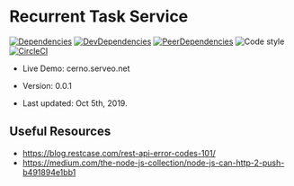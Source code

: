 # Recurrent Task Service

[![Dependencies](https://david-dm.org/huy-ta/recurrent-task-service/master/status.svg)](https://david-dm.org/huy-ta/recurrent-task-service/master)
[![DevDependencies](https://david-dm.org/huy-ta/recurrent-task-service/master/dev-status.svg)](https://david-dm.org/huy-ta/recurrent-task-service/master?type=dev)
[![PeerDependencies](https://david-dm.org/huy-ta/recurrent-task-service/master/peer-status.svg)](https://david-dm.org/huy-ta/recurrent-task-service/master?type=peer)
![Code style](https://img.shields.io/badge/code_style-prettier-ff69b4.svg)
[![CircleCI](https://circleci.com/gh/huy-ta/recurrent-task-service.svg?style=svg)](https://circleci.com/gh/huy-ta/recurrent-task-service)

- Live Demo: cerno.serveo.net

- Version: 0.0.1
- Last updated: Oct 5th, 2019.

## Useful Resources

- https://blog.restcase.com/rest-api-error-codes-101/
- https://medium.com/the-node-js-collection/node-js-can-http-2-push-b491894e1bb1
